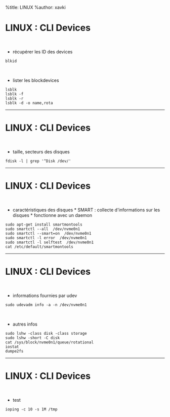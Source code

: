 %title: LINUX
%author: xavki


# LINUX : CLI Devices


<br>

* récupérer les ID des devices

```
blkid
```

<br>

* lister les blockdevices

```
lsblk
lsblk -f
lsblk -r
lsblk -d -o name,rota
```

------------------------------------------------------------------------

# LINUX : CLI Devices

<br>

* taille, secteurs des disques

```
fdisk -l | grep '^Disk /dev/'
```

------------------------------------------------------------------------

# LINUX : CLI Devices

<br>

* caractéristiques des disques
		* SMART : collecte d'informations sur les disques
		* fonctionne avec un daemon

```
sudo apt-get install smartmontools
sudo smartctl --all  /dev/nvme0n1
sudo smartctl --smart=on  /dev/nvme0n1
sudo smartctl -l error  /dev/nvme0n1
sudo smartctl -l selftest  /dev/nvme0n1
cat /etc/default/smartmontools
```

------------------------------------------------------------------------

# LINUX : CLI Devices

<br>

* informations fournies par udev

```
sudo udevadm info -a -n /dev/nvme0n1
```

<br>

* autres infos

```
sudo lshw -class disk -class storage
sudo lshw -short -C disk
cat /sys/block/nvme0n1/queue/rotational
iostat
dumpe2fs
```

------------------------------------------------------------------------

# LINUX : CLI Devices

<br>

* test

```
ioping -c 10 -s 1M /tmp
```
